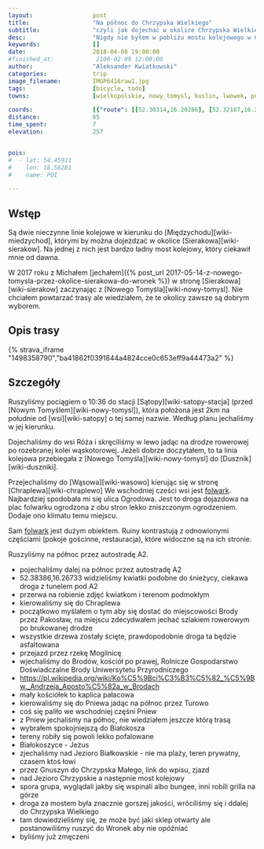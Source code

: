```yaml
---
layout:                 post
title:                  "Na północ do Chrzypska Wielkiego"
subtitle:               "czyli jak dojechać w okolice Chrzypska Wielkiego (i Sierakowa) gdy nie ma połączeń kolejowych"
desc:                   "Nigdy nie byłem w pobliżu mostu kolejowego w Chrzypsku. Bardzo mi się podobała trasa z Nowego Tomyśla i dlatego chciałem przejechać ponownie przez te okolice, lecz nie dokładnie."
keywords:               []
date:                   2018-04-08 19:00:00
#finished_at:            2100-02-09 12:00:00
author:                 "Aleksander Kwiatkowski"
categories:             trip
image_filename:         IMGP6416raw1.jpg
tags:                   [bicycle, todo]
towns:                  [wielkopolskie, nowy_tomysl, kuslin, lwowek, pniewy, chrzypsko_wielkie, wronki]

coords:                 [{"route": [[52.30314,16.20286], [52.32187,16.21471], [52.34972,16.21582], [52.36544,16.25247], [52.39552,16.28620], [52.40850,16.29015], [52.43112,16.29770], [52.44022,16.29522], [52.45963,16.30311], [52.48216,16.30037], [52.49554,16.28895], [52.50646,16.25033], [52.51702,16.24835], [52.53811,16.25282], [52.57506,16.23685], [52.58987,16.26217], [52.61739,16.23702], [52.62766,16.23093], [52.63110,16.25522], [52.62562,16.25857], [52.64370,16.29298], [52.66567,16.30878], [52.67161,16.30234], [52.69101,16.33315], [52.69726,16.35744], [52.70709,16.37015], [52.70485,16.38542]], "type": "bicycle"}]
distance:               65
time_spent:             7
elevation:              257


pois:
#  - lat: 54.45911
#    lon: 18.56281
#    name: POI

---
```



## Wstęp

Są dwie nieczynne linie kolejowe w kierunku do [Międzychodu][wiki-miedzychod],
którymi by można dojeżdzać w okolice [Sierakowa][wiki-sierakow].
Na jednej z nich jest bardzo ładny most kolejowy, który ciekawił mnie od
dawna.

W 2017 roku z Michałem [jechałem]({% post_url 2017-05-14-z-nowego-tomysla-przez-okolice-sierakowa-do-wronek %})
w stronę [Sierakowa][wiki-sierakow] zaczynając z [Nowego Tomyśla][wiki-nowy-tomysl].
Nie chciałem powtarzać trasy ale wiedziałem, że te okolicy zawsze są dobrym
wyborem.

## Opis trasy

{% strava_iframe "1498358790","ba41862f0391844a4824cce0c653eff9a44473a2" %}

## Szczegóły

Ruszyliśmy pociągiem o 10:36 do stacji [Sątopy][wiki-satopy-stacja]
(przed [Nowym Tomyślem][wiki-nowy-tomysl]), która położona jest 2km na południe
od [wsi][wiki-satopy] o tej samej nazwie. Według planu jechaliśmy w jej kierunku.

Dojechaliśmy do wsi Róża i skręciliśmy w lewo jadąc na drodze rowerowej po rozebranej kolei wąskotorowej.
Jeżeli dobrze doczytałem, to ta linia kolejowa przebiegała z [Nowego Tomyśla][wiki-nowy-tomysl] do
[Dusznik][wiki-duszniki].

[folwark-wasowo]: http://folwarkwasowo.pl/

Przejechaliśmy do [Wąsowa][wiki-wasowo] kierując się w stronę [Chraplewa][wiki-chraplewo]
We wschodniej cześci wsi jest [folwark][folwark-wasowo]. Najbardziej spodobała mi się ulica
Ogrodowa. Jest to droga dojazdowa na plac folwarku ogrodzona z obu stron lekko zniszczonym
ogrodzeniem. Dodaje ono klimatu temu miejscu.

Sam [folwark][folwark-wasowo] jest dużym obiektem. Ruiny kontrastują z odnowionymi częściami
(pokoje gościnne, restauracja), które widoczne są na ich stronie.

Ruszyliśmy na północ przez autostradę A2.

* pojechaliśmy dalej na północ przez autostradę A2
* 52.38386,16.26733 widzieliśmy kwiatki podobne do śnieżycy, ciekawa droga z tunelem pod A2
* przerwa na robienie zdjęć kwiatkom i terenom podmokłym
* kierowaliśmy się do Chraplewa
* początkowo myślałem o tym aby się dostać do miejscowości Brody przez Pakosław, na miejscu zdecydwałem jechać szlakiem rowerowym po brukowanej drodze
* wszystkie drzewa zostały ścięte, prawdopodobnie droga ta będzie asfaltowana
* przejazd przez rzekę Mogilnicę
* wjechaliśmy do Brodów, kościół po prawej, Rolnicze Gospodarstwo Doświadczalne Brody Uniwersytetu Przyrodniczego
* https://pl.wikipedia.org/wiki/Ko%C5%9Bci%C3%B3%C5%82_%C5%9Bw._Andrzeja_Aposto%C5%82a_w_Brodach
* mały kościółek to kaplica pałacowa
* kierowaliśmy się do Pniewa jadąc na północ przez Turowo
* coś się paliło we wschodniej częśni Pniew
* z Pniew jechaliśmy na północ, nie wiedziałem jeszcze którą trasą
* wybrałem spokojniejszą do Białokosza
* tereny robiły się powoli lekko pofalowane
* Białokoszyce - Jezus
* zjechaliśmy nad Jezioro Białkowskie - nie ma plaży, teren prywatny, czasem ktoś łowi
* przez Gnuszyn do Chrzypska Małego, link do wpisu, zjazd
* nad Jezioro Chrzypskie a następnie most kolejowy
* spora grupa, wyglądali jakby się wspinali albo bungee, inni robili grilla na górze
* droga za mostem była znacznie gorszej jakości, wróciliśmy się i ddalej do Chrzypska Wielkiego
* tam dowiedzieliśmy się, że może być jaki sklep otwarty ale postanowiliśmy ruszyć do Wronek aby nie opóźniać
* byliśmy już zmęczeni



[wiki-brody]: https://pl.wikipedia.org/wiki/Brody_(powiat_nowotomyski)
